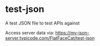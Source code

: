# test-json
A test JSON file to test APIs against 

Access server data via: 
 https://my-json-server.typicode.com/FlatFaceCat/test-json